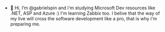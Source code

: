 - 👋 Hi, I’m @gabrielspin and i'm studying Microsoft Dev resources like .NET, ASP and Azure :)  I'm learning Zabbix too.
I belive that the way of my live will cross the software development like a pro, that is why i'm preparing me. 

<!---
gabrielspin/gabrielspin is a ✨ special ✨ repository because its `README.md` (this file) appears on your GitHub profile.
You can click the Preview link to take a look at your changes.
--->

